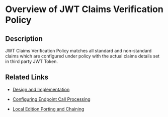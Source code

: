 ﻿---
sidebar_position: 1
---

# Overview of JWT Claims Verification Policy

<head>
  <meta name="guidename" content="API Management"/>
  <meta name="context" content="GUID-205f7087-bd40-4aeb-9687-04d1e0928f60"/>
</head>

## Description

JWT Claims Verification Policy matches all standard and non-standard claims which are configured under policy with the actual claims details set in third party JWT Token. 

## Related Links

- [Design and Implementation](Design_and_implementation_12.md)

- [Configuring Endpoint Call Processing](Configuring_endpoint_call_processing_6.md)

- [Local Edition Porting and Chaining](Porting_and_chaining_6.md)

